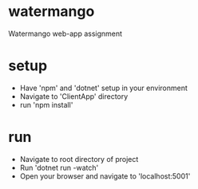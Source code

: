 # watermango
Watermango web-app assignment

# setup
- Have 'npm' and 'dotnet' setup in your environment
- Navigate to 'ClientApp' directory
- run 'npm install'

# run 
- Navigate to root directory of project
- Run 'dotnet run -watch'
- Open your browser and navigate to 'localhost:5001'
